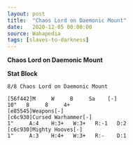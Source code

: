 ```yaml
---
layout: post
title:  "Chaos Lord on Daemonic Mount"
date:   2020-12-05 00:00:00
source: Wahapedia
tags: [slaves-to-darkness]
---
```


**Chaos Lord on Daemonic Mount**

**Stat Block**
```
8/8 Chaos Lord on Daemonic Mount
```

```
[56f442]M     W     B     Sa    [-]
10"   8     8     4+    
[e85545]Weapons[-]
[c6c930]Cursed Warhammer[-]
1"     A:4    H:3+   W:3+   R:-1   D:2   
[c6c930]Mighty Hooves[-]
1"     A:3    H:4+   W:3+   R:-    D:1   
```
    